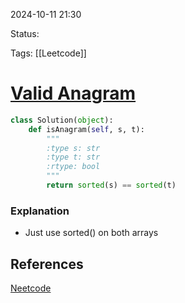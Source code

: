 
2024-10-11  21:30

Status:

Tags: [[Leetcode]]

# [Valid Anagram](https://leetcode.com/problems/valid-anagram/)

```python
class Solution(object):
    def isAnagram(self, s, t):
        """
        :type s: str
        :type t: str
        :rtype: bool
        """
        return sorted(s) == sorted(t)
```

### Explanation
- Just use sorted() on both arrays
## References
[Neetcode](https://leetcode.com/problems/valid-anagram/)
